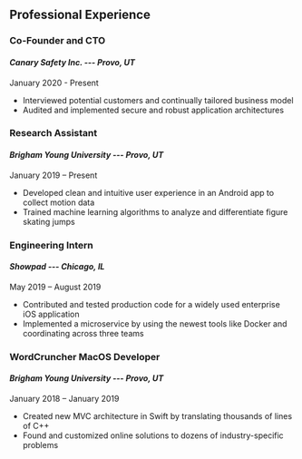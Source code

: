 ## Professional Experience 

### Co-Founder and CTO
#### *Canary Safety Inc. --- Provo, UT*
January 2020 - Present

* Interviewed potential customers and continually tailored business model
* Audited and implemented secure and robust application architectures

### Research Assistant	 	
#### *Brigham Young University	---						Provo, UT*
January 2019 – Present

* Developed clean and intuitive user experience in an Android app to collect motion data
* Trained machine learning algorithms to analyze and differentiate figure skating jumps 

### Engineering Intern 	
#### *Showpad						---			Chicago, IL*
May 2019 – August 2019

* Contributed and tested production code for a widely used enterprise iOS application
* Implemented a microservice by using the newest tools like Docker and coordinating across three teams

### WordCruncher MacOS Developer			 
#### *Brigham Young University				---			Provo, UT*
January 2018 – January 2019

* Created new MVC architecture in Swift by translating thousands of lines of C++ 
* Found and customized online solutions to dozens of industry-specific problems
